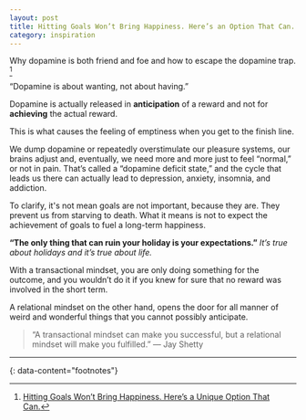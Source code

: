 ```yaml
---
layout: post
title: Hitting Goals Won’t Bring Happiness. Here’s an Option That Can.
category: inspiration
---
```


Why dopamine is both friend and foe and how to escape the dopamine trap. [^1]

“Dopamine is about wanting, not about having.”

Dopamine is actually released in __anticipation__ of a reward and not for __achieving__ the actual reward.

This is what causes the feeling of emptiness when you get to the finish line.

We dump dopamine or repeatedly overstimulate our pleasure systems, our brains adjust and, eventually, we need more and more just to feel “normal,” or not in pain. That’s called a “dopamine deficit state,” and the cycle that leads us there can actually lead to depression, anxiety, insomnia, and addiction.

To clarify, it's not mean goals are not important, because they are. They prevent us from starving to death. What it means is not to expect the achievement of goals to fuel a long-term happiness.

__“The only thing that can ruin your holiday is your expectations.”__
_It’s true about holidays and it’s true about life._

With a transactional mindset, you are only doing something for the outcome, and you wouldn’t do it if you knew for sure that no reward was involved in the short term.

A relational mindset on the other hand, opens the door for all manner of weird and wonderful things that you cannot possibly anticipate.

> “A transactional mindset can make you successful, but a relational mindset will make you fulfilled.” — Jay Shetty

---
{: data-content="footnotes"}

[^1]: [Hitting Goals Won’t Bring Happiness. Here’s a Unique Option That Can.](https://betterhumans.pub/hitting-goals-wont-bring-happiness-here-s-a-unique-option-that-can-7b5ccc94f649)
